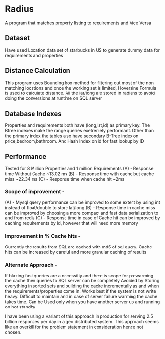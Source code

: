 # Radius

A program that matches property listing to requirements and Vice Versa
## Dataset
Have used Location data set of starbucks in US to generate dummy data for requirements and properties

## Distance Calculation

This program uses Bounding box method for filtering out most of the non matching locations and once the working set is limited,
Hoversine Formula is used to calculate distance. All the lat/long are stored in radians to avoid doing the conversions at 
runtime on SQL server

## Database Indexes

Properties and requirements both have (long,lat,id) as primary key. The Btree indexes make the range queries exetremely performant. Other than the
primary index the tables also have secondary B-Tree index on price,bedroom,bathroom. And Hash Index on id for fast lookup by ID


## Performance

Tested for 8 Million Properties and 1 million Requirements
(A) - Response time Without Cache  ~13.02 ms
(B) - Response time with cache but cache miss ~22.34 ms
(C) - Response time when cache hit ~2ms

### Scope of improvement -
(A) - Mysql query performance can be improved to some extent by using int instead of float/double to store lat/long
(B) - Response time in cache miss can be improved by choosing a more compact and fast data serialization to and from redis
(C) - Response time in case of Cache hit can be improved by caching requirements by id, however that will need more memory

### Improvement in % Cache hits -
Currently the results from SQL are cached with md5 of sql query. Cache hits can be increased by careful and more 
granular caching of results

### Alternate Approach -

If blazing fast queries are a necessitiy and there is scope for prewarming the cache then queries to SQL server can be completely
Avoided by Storing everything in sorted sets and building the cache incrementally as and when the requirements/properties come in.
Works best if the system is not write heavy. Difficult to maintain and in case of server failure warming the cache takes time.
Can be Used only when you have another server up and running on hot standby

I have been using a variant of this approach in production for serving 2.5 billion responses per day in a geo distributed system.
This approach seems like an overkill for the problem statement in consideration hence not chosen.

